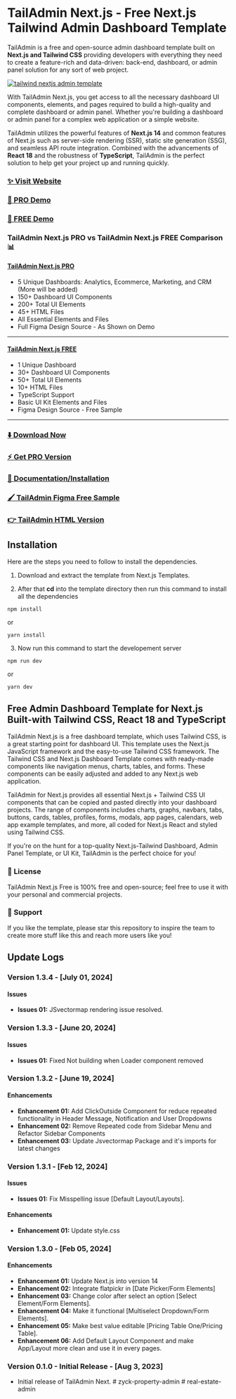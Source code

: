 # TailAdmin Next.js - Free Next.js Tailwind Admin Dashboard Template

TailAdmin is a free and open-source admin dashboard template built on **Next.js and Tailwind CSS** providing developers with everything they need to create a feature-rich and data-driven: back-end, dashboard, or admin panel solution for any sort of web project.

[![tailwind nextjs admin template](https://github.com/TailAdmin/free-nextjs-admin-dashboard/blob/main/tailadmin-nextjs.jpg)](https://nextjs-demo.tailadmin.com/)

With TailAdmin Next.js, you get access to all the necessary dashboard UI components, elements, and pages required to build a high-quality and complete dashboard or admin panel. Whether you're building a dashboard or admin panel for a complex web application or a simple website. 

TailAdmin utilizes the powerful features of **Next.js 14** and common features of Next.js such as server-side rendering (SSR), static site generation (SSG), and seamless API route integration. Combined with the advancements of **React 18** and the robustness of **TypeScript**, TailAdmin is the perfect solution to help get your project up and running quickly.

### [✨ Visit Website](https://tailadmin.com/)
### [🚀 PRO Demo](https://nextjs-demo.tailadmin.com/)
### [🚀 FREE Demo](https://nextjs-free-demo.tailadmin.com/)

### TailAdmin Next.js PRO vs TailAdmin Next.js FREE Comparison 📊

#### [TailAdmin Next.js PRO](https://nextjs-demo.tailadmin.com/)
- 5 Unique Dashboards: Analytics, Ecommerce, Marketing, and CRM (More will be added)
- 150+ Dashboard UI Components
- 200+ Total UI Elements
- 45+ HTML Files
- All Essential Elements and Files
- Full Figma Design Source - As Shown on Demo
___

#### [TailAdmin Next.js FREE](https://free-nextjs-demo.tailadmin.com/)
- 1 Unique Dashboard
- 30+ Dashboard UI Components
- 50+ Total UI Elements 
- 10+ HTML Files
- TypeScript Support
- Basic UI Kit Elements and Files
- Figma Design Source - Free Sample
___

### [⬇️ Download Now](https://tailadmin.com/download)

### [⚡ Get PRO Version](https://tailadmin.com/pricing)

### [📄 Documentation/Installation](https://tailadmin.com/docs)

### [🖌️ TailAdmin Figma Free Sample](https://www.figma.com/community/file/1214477970819985778)

### [👉 TailAdmin HTML Version](https://github.com/TailAdmin/tailadmin-free-tailwind-dashboard-template)


## Installation
Here are the steps you need to follow to install the dependencies.

1. Download and extract the template from Next.js Templates.

2. After that **cd** into the template directory then run this command to install all the dependencies

```
npm install
```
or

```
yarn install
```

3. Now run this command to start the developement server

```
npm run dev
```

or 

```
yarn dev
```


## Free Admin Dashboard Template for Next.js Built-with Tailwind CSS, React 18 and TypeScript
TailAdmin Next.js is a free dashboard template, which uses Tailwind CSS, is a great starting point for dashboard UI. This template uses the Next.js JavaScript framework and the easy-to-use Tailwind CSS framework. The Tailwind CSS and Next.js Dashboard Template comes with ready-made components like navigation menus, charts, tables, and forms. These components can be easily adjusted and added to any Next.js web application.

TailAdmin for Next.js provides all essential Next.js + Tailwind CSS UI components that can be copied and pasted directly into your dashboard projects. The range of components includes charts, graphs, navbars, tabs, buttons, cards, tables, profiles, forms, modals, app pages, calendars, web app example templates, and more, all coded for Next.js React and styled using Tailwind CSS.

If you're on the hunt for a top-quality Next.js-Tailwind Dashboard, Admin Panel Template, or UI Kit, TailAdmin is the perfect choice for you!

### 📄 License
TailAdmin Next.js Free is 100% free and open-source; feel free to use it with your personal and commercial projects.

### 💜 Support
If you like the template, please star this repository to inspire the team to create more stuff like this and reach more users like you!


## Update Logs

### Version 1.3.4 - [July 01, 2024]

#### Issues

- **Issues 01:** JSvectormap rendering issue resolved.

### Version 1.3.3 - [June 20, 2024]

#### Issues

- **Issues 01:** Fixed Not building when Loader component removed

### Version 1.3.2 - [June 19, 2024]

#### Enhancements

- **Enhancement 01:** Add ClickOutside Component for reduce repeated functionality in Header Message, Notification and User Dropdowns
- **Enhancement 02:** Remove Repeated code from Sidebar Menu and Refactor Sidebar Components
- **Enhancement 03:** Update Jsvectormap Package and it's imports for latest changes

### Version 1.3.1 - [Feb 12, 2024]

#### Issues

- **Issues 01:** Fix Misspelling issue [Default Layout/Layouts].

#### Enhancements
- **Enhancement 01:** Update style.css

### Version 1.3.0 - [Feb 05, 2024]

#### Enhancements

- **Enhancement 01:** Update Next.js into version 14
- **Enhancement 02:** Integrate flatpickr in [Date Picker/Form Elements]
- **Enhancement 03:** Change color after select an option [Select Element/Form Elements].
- **Enhancement 04:** Make it functional [Multiselect Dropdown/Form Elements].
- **Enhancement 05:** Make best value editable [Pricing Table One/Pricing Table].
- **Enhancement 06:** Add Default Layout Component and make App/Layout more clean and use it in every pages.

### Version 0.1.0 - Initial Release - [Aug 3, 2023]

- Initial release of TailAdmin Next.
#   z y c k - p r o p e r t y - a d m i n  
 #   r e a l - e s t a t e - a d m i n  
 